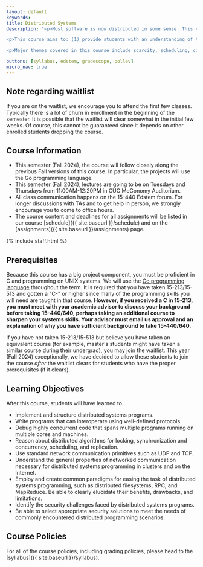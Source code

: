 ```yaml
---
layout: default
keywords:
title: Distributed Systems
description: "<p>Most software is now distributed in some sense. This course is meant to serve as an introduction to distributed systems, emphasizing techniques for creating functional, usable, and high-performance distributed systems.</p>

<p>This course aims to: (1) provide students with an understanding of the principles and techniques behind the design of distributed systems, such as locking, concurrency, scheduling, and communication across the network. (2) provide students with practical experience designing, implementing, and debugging real distributed systems.</p>

<p>Major themes covered in this course include scarcity, scheduling, concurrency and concurrent programming, naming, abstraction and modularity, imperfect communication and other types of failure, protection from accidental and malicious harm, optimism, and the use of instrumentation and monitoring and debugging tools in problem solving. As the creation and management of software systems is a fundamental goal of any undergraduate systems course, students will design, implement, and debug large programming projects.</p>"

buttons: [syllabus, edstem, gradescope, pollev]
micro_nav: true
---
```



## Note regarding waitlist

If you are on the waitlist, we encourage you to attend the first few classes. Typically there is a lot of churn in enrollment in the beginning of the semester. It is possible that the waitlist will clear somewhat in the initial few weeks. Of course, this cannot be guaranteed since it depends on other enrolled students dropping the course.

## Course Information

- This semester (Fall 2024), the course will follow closely along the previous Fall versions of this course. In particular, the projects will use the Go programming language.
- This semester (Fall 2024), lectures are going to be on Tuesdays and Thursdays from 11:00AM-12:20PM in CUC McConomy Auditorium. 
- All class communication happens on the 15-440 Edstem forum. For longer discussions with TAs and to get help in person, we strongly encourage you to come to office hours.
- The course content and deadlines for all assignments will be listed in our course [schedule]({{ site.baseurl }}/schedule) and on the [assignments]({{ site.baseurl }}/assignments) page.

<!-- Course Staff -->
{% include staff.html %}


## Prerequisites

Because this course has a big project component, you must be proficient in C and programming on UNIX systems. We will use the [Go programming language](https://golang.org/) throughout the term. It is required that you have taken 15-213/15-513 and gotten a "C-" or higher since many of the programming skills you will need are taught in that course. **However, if you received a C in 15-213, you must meet with your academic advisor to discuss your background before taking 15-440/640, perhaps taking an additional course to sharpen your systems skills. Your advisor must email us approval and an explanation of why you have sufficient background to take 15-440/640.**

If you have not taken 15-213/15-513 but believe you have taken an equivalent course (for example, master's students might have taken a similar course during their undergrad), you may join the waitlist. This year (Fall 2024) exceptionally, we have decided to allow these students to join the course _after_ the waitlist clears for students who have the proper prerequisites (if it clears).

## Learning Objectives

After this course, students will have learned to...

- Implement and structure distributed systems programs.
- Write programs that can interoperate using well-defined protocols.
- Debug highly concurrent code that spans multiple programs running on multiple cores and machines.
- Reason about distributed algorithms for locking, synchronization and concurrency, scheduling, and replication.
- Use standard network communication primitives such as UDP and TCP.
- Understand the general properties of networked communication necessary for distributed systems programming in clusters and on the Internet.
- Employ and create common paradigms for easing the task of distributed systems programming, such as distributed filesystems, RPC, and MapReduce. Be able to clearly elucidate their benefits, drawbacks, and limitations.
- Identify the security challenges faced by distributed systems programs.
- Be able to select appropriate security solutions to meet the needs of commonly encountered distributed programming scenarios.

## Course Policies

For all of the course policies, including grading policies, please head to the [syllabus]({{ site.baseurl }}/syllabus).
